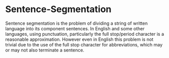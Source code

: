 # Sentence-Segmentation
Sentence segmentation is the problem of dividing a string of written language into its component sentences. In English and some other languages, using punctuation, particularly the full stop/period character is a reasonable approximation. However even in English this problem is not trivial due to the use of the full stop character for abbreviations, which may or may not also terminate a sentence.
